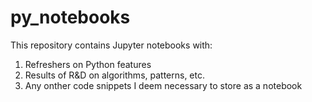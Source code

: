 # py_notebooks
This repository contains Jupyter notebooks with:

1. Refreshers on Python features
2. Results of R&D on algorithms, patterns, etc.
3. Any onther code snippets I deem necessary to store as a notebook
